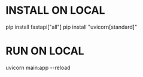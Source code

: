 # INSTALL ON LOCAL

pip install fastapi["all"]
pip install "uvicorn[standard]"

# RUN ON LOCAL

uvicorn main:app --reload
